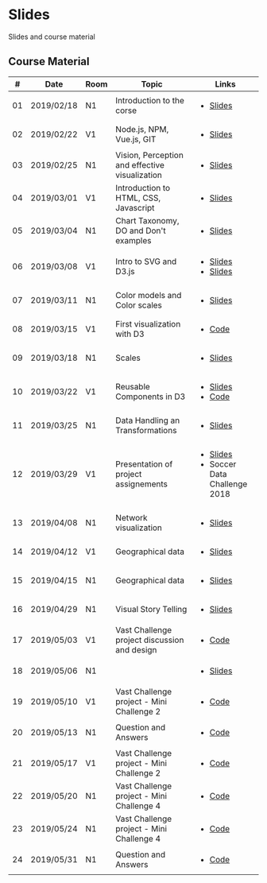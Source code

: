 # Slides
Slides and course material

## Course Material
|#|Date  | Room | Topic | Links |
|--|--|--|--|--|
| 01 | 2019/02/18 | N1 |  Introduction to the corse | <ul><li>[Slides](VA_Lesson1_introcourse.pdf)</li></ul> |
| 02 | 2019/02/22 | V1 |  Node.js, NPM, Vue.js, GIT | <ul><li>[Slides](VA_Lesson2_nodejs_npm_git.pdf)</li></ul> |
| 03 | 2019/02/25 | N1 |  Vision, Perception and effective visualization | <ul><li>[Slides](VA_Lesson3_vision_perception.pdf)</li></ul> |
| 04 | 2019/03/01 | V1 |  Introduction to HTML, CSS, Javascript | <ul><li>[Slides](VA_Lesson4_html_css_js.pdf)</li></ul> |
| 05 | 2019/03/04 | N1 |  Chart Taxonomy, DO and Don't examples | <ul><li>[Slides](VA_Lesson5_doanddonts.pdf)</li></ul> |
| 06 | 2019/03/08 | V1 |  Intro to SVG and D3.js | <ul><li>[Slides](VA_Lesson6_svg.pdf)</li><li>[Slides](VA_Lesson6_d3js_intro.pdf)</li></ul> |
| 07 | 2019/03/11 | N1 |  Color models and Color scales | <ul><li>[Slides](VA_Lesson7_colors.pdf)</li></ul> |
| 08 | 2019/03/15 | V1 |  First visualization with D3  | <ul><li>[Code](https://github.com/va602aa-2019/first-d3)</li></ul> |
| 09 | 2019/03/18 | N1 |  Scales | <ul><li>[Slides](VA_Lesson9_scales__.pdf)</li></ul> |
| 10 | 2019/03/22 | V1 |  Reusable Components in D3 | <ul><li>[Slides](VA_Lesson10_reusable_modules.pdf)</li><li>[Code](https://github.com/va602aa-2019/first-d3)</li></ul> |
| 11 | 2019/03/25 | N1 |  Data Handling an Transformations | <ul><li>[Slides](VA_Lesson11_data_handling.pdf)</li></ul> |
| 12 | 2019/03/29 | V1 |  Presentation of project assignements | <ul><li>[Slides](VA_Lesson13_project_vast2008.pdf)</li><li>Soccer Data Challenge 2018</li></ul> |
| 13 | 2019/04/08 | N1 |  Network visualization | <ul><li>[Slides](VA_Lesson12_networks.pdf)</li></ul> |
| 14 | 2019/04/12 | V1 |  Geographical data | <ul><li>[Slides](VA_Lesson14_15_geography.pdf)</li></ul> |
| 15 | 2019/04/15 | N1 |  Geographical data | <ul><li>[Slides](VA_Lesson14_15_geography.pdf)</li></ul> |
| 16 | 2019/04/29 | N1 |  Visual Story Telling | <ul><li>[Slides](VA_Lesson16_storytelling.pdf)</li></ul> |
| 17 | 2019/05/03 | V1 |  Vast Challenge project discussion and design| <ul><li>[Code](https://github.com/va602aa-2019/vc2008Vue)</li></ul> |
| 18 | 2019/05/06 | N1 |   | <ul><li>[Slides]()</li></ul> |
| 19 | 2019/05/10 | V1 |  Vast Challenge project - Mini Challenge 2 | <ul><li>[Code](https://github.com/va602aa-2019/vc2008Vue)</li></ul> |
| 20 | 2019/05/13 | N1 |  Question and Answers | <ul><li>[Code](https://observablehq.com/@rinziv/drawing-with-p)</li></ul> |
| 21 | 2019/05/17 | V1 |  Vast Challenge project - Mini Challenge 2 | <ul><li>[Code](https://github.com/va602aa-2019/vc2008Vue)</li></ul> |
| 22 | 2019/05/20 | N1 |  Vast Challenge project - Mini Challenge 4 | <ul><li>[Code](https://github.com/va602aa-2019/vc2008Vue)</li></ul> |
| 23 | 2019/05/24 | N1 |  Vast Challenge project - Mini Challenge 4 | <ul><li>[Code](https://github.com/va602aa-2019/vc2008Vue)</li></ul> |
| 24 | 2019/05/31 | N1 |  Question and Answers | <ul><li>[Code]()</li></ul> |


